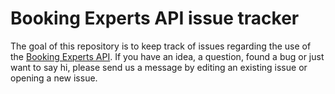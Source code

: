 # Booking Experts API issue tracker

The goal of this repository is to keep track of issues regarding the use of the [Booking Experts API](http://developers.bookingexperts.com/).
If you have an idea, a question, found a bug or just want to say hi, please send us a message by editing an existing issue or opening a new issue.
